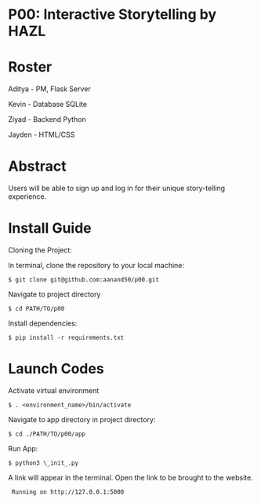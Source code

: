 # P00: Interactive Storytelling by HAZL
<h1>Roster</h1>
Aditya - PM, Flask Server

Kevin - Database SQLite

Ziyad - Backend Python

Jayden - HTML/CSS

<h1>Abstract</h1>
Users will be able to sign up and log in for their unique story-telling experience. 

<h1>Install Guide</h1>

Cloning the Project:

In terminal, clone the repository to your local machine:

 ```$ git clone git@github.com:aanand50/p00.git```
 
Navigate to project directory

 ```$ cd PATH/TO/p00```
 
Install dependencies:

 ```$ pip install -r requirements.txt```
 
<h1>Launch Codes</h1>

Activate virtual environment

```$ . <environment_name>/bin/activate```

Navigate to app directory in project directory:

 ```$ cd ./PATH/TO/p00/app```
 
Run App:

 ```$ python3 \_init_.py```
 
A link will appear in the terminal. Open the link to be brought to the website.

 ``` Running on http://127.0.0.1:5000```
